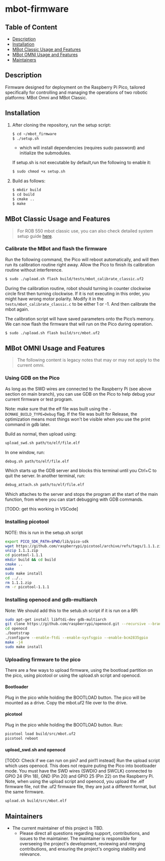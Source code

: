 # mbot-firmware

## Table of Content

- [Description](#description)
- [Installation](#installation)
- [MBot Classic Usage and Features](#mbot-classic-usage-and-features)
- [MBot OMNI Usage and Features](#mbot-omni-usage-and-features)
- [Maintainers](#maintainers)


## Description
Firmware designed for deployment on the Raspberry Pi Pico, tailored specifically for controlling and managing the operations of two robotic platforms: MBot Omni and MBot Classic. 

## Installation

1. After cloning the repository, run the setup script:

    ```bash
    $ cd ~/mbot_firmware
    $ ./setup.sh
    ```
    - which will install dependencies (requires sudo password) and initialize the submodules.

    If setup.sh is not executable by default,run the following to enable it:

    ```bash
    $ sudo chmod +x setup.sh
    ```
2. Build as follows:
    ```bash
    $ mkdir build
    $ cd build
    $ cmake ..
    $ make
    ```
## MBot Classic Usage and Features
> For ROB 550 mbot classic use, you can also check detailed system setup guide [here](https://rob550-docs.github.io/docs/botlab/setup-guide/mbot-system-setup.html#set-up-mbot-firmware).

### Calibrate the MBot and flash the firmware
Run the following command, the Pico will reboot automatically, and will then run its calibration routine right away. Allow the Pico to finish its calibration routine without interference.
```bash
$ sudo ./upload.sh flash build/tests/mbot_calibrate_classic.uf2
```
During the calibration routine, robot should turning in counter clockwise circle first then turning clockwise. If it is not executing in this order, you might have wrong motor polarity. Modify it in the `tests/mbot_calibrate_classic.c` to be either 1 or -1. And then calibrate the mbot again.

The calibration script will have saved parameters onto the Pico’s memory. We can now flash the firmware that will run on the Pico during operation.
```bash
$ sudo ./upload.sh flash build/src/mbot.uf2
```

## MBot OMNI Usage and Features
> The following content is legacy notes that may or may not apply to the current omni.
### Using GDB on the Pico

As long as the SWD wires are connected to the Raspberry Pi (see above section on main branch), you can use GDB on the Pico to help debug your current firmware or test program.

Note: make sure that the elf file was built using the `-DCMAKE_BUILD_TYPE=Debug` flag. If the file was built for Release, the optimization means most things won't be visible when you use the print command in gdb later.

Build as normal, then upload using:
```bash
upload_swd.sh path/to/elf/file.elf
```

In one window, run:
```bash
debug.sh path/to/elf/file.elf
```

Which starts up the GDB server and blocks this terminal until you Ctrl+C to quit the server. In another terminal, run:

```bash
debug_attach.sh path/to/elf/file.elf
```

Which attaches to the server and stops the program at the start of the main function, from where you can start debugging with GDB commands.

[TODO: get this working in VSCode]

### Installing picotool
NOTE: this is run in the setup.sh script
```bash
export PICO_SDK_PATH=$PWD/lib/pico-sdk
wget https://github.com/raspberrypi/picotool/archive/refs/tags/1.1.1.zip
unzip 1.1.1.zip
cd picotool-1.1.1
mkdir build && cd build
cmake ..
make
sudo make install
cd ../..
rm 1.1.1.zip
rm -r picotool-1.1.1
```

### Installing openocd and gdb-multiarch
Note: We should add this to the setub.sh script if it is run on a RPi
```bash
sudo apt-get install libftdi-dev gdb-multiarch
git clone https://github.com/raspberrypi/openocd.git --recursive --branch rp2040 --depth=1
cd openocd
./bootstrap
./configure --enable-ftdi --enable-sysfsgpio --enable-bcm2835gpio
make -j4
sudo make install
```

### Uploading firmware to the pico
There are a few ways to upload firmware, using the bootload partition on the pico, using picotool or using the upload.sh script and openocd.

#### Bootloader
Plug in the pico while holding the BOOTLOAD button.  The pico will be mounted as a drive.  Copy the mbot.uf2 file over to the drive.

#### picotool
Plug in the pico while holding the BOOTLOAD button.  Run:
```bash
picotool load build/src/mbot.uf2
picotool reboot
```

#### upload_swd.sh and openocd
[TODO: Check if we can run on pin7 and pin11 instead]
Run the upload script which uses openocd.  This does not require puting the Pico into bootloader mode.  You must have the SWD wires (SWDIO and SWCLK) connected to GPIO 24 (Pin 18), GND (Pin 20) and GPIO 25 (Pin 22) on the Raspberry Pi.  Note, when using the upload script and openocd, you upload the .elf firmware file, not the .uf2 firmware file, they are just a different format, but the same firmware.
 ```bash
 upload.sh build/src/mbot.elf
 ```

## Maintainers
- The current maintainer of this project is TBD.
    - Please direct all questions regarding support, contributions, and issues to the maintainer. The maintainer is responsible for overseeing the project's development, reviewing and merging contributions, and ensuring the project's ongoing stability and relevance.